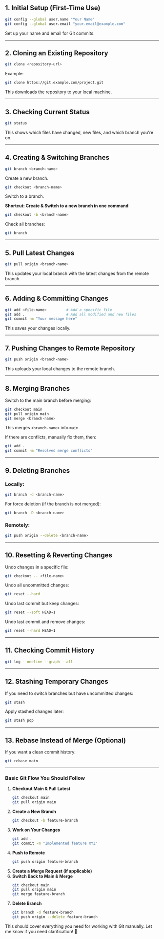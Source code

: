 ## **1. Initial Setup (First-Time Use)**

```sh
git config --global user.name "Your Name"
git config --global user.email "your.email@example.com"
```

Set up your name and email for Git commits.

---

## **2. Cloning an Existing Repository**

```sh
git clone <repository-url>
```

Example:

```sh
git clone https://git.example.com/project.git
```

This downloads the repository to your local machine.

---

## **3. Checking Current Status**

```sh
git status
```

This shows which files have changed, new files, and which branch you're on.

---

## **4. Creating & Switching Branches**

```sh
git branch <branch-name>
```

Create a new branch.

```sh
git checkout <branch-name>
```

Switch to a branch.

**Shortcut: Create & Switch to a new branch in one command**

```sh
git checkout -b <branch-name>
```

Check all branches:

```sh
git branch
```

---

## **5. Pull Latest Changes**

```sh
git pull origin <branch-name>
```

This updates your local branch with the latest changes from the remote branch.

---

## **6. Adding & Committing Changes**

```sh
git add <file-name>         # Add a specific file
git add .                   # Add all modified and new files
git commit -m "Your message here"
```

This saves your changes locally.

---

## **7. Pushing Changes to Remote Repository**

```sh
git push origin <branch-name>
```

This uploads your local changes to the remote branch.

---

## **8. Merging Branches**

Switch to the main branch before merging:

```sh
git checkout main
git pull origin main
git merge <branch-name>
```

This merges `<branch-name>` into `main`.

If there are conflicts, manually fix them, then:

```sh
git add .
git commit -m "Resolved merge conflicts"
```

---

## **9. Deleting Branches**

### Locally:

```sh
git branch -d <branch-name>
```

For force deletion (if the branch is not merged):

```sh
git branch -D <branch-name>
```

### Remotely:

```sh
git push origin --delete <branch-name>
```

---

## **10. Resetting & Reverting Changes**

Undo changes in a specific file:

```sh
git checkout -- <file-name>
```

Undo all uncommitted changes:

```sh
git reset --hard
```

Undo last commit but keep changes:

```sh
git reset --soft HEAD~1
```

Undo last commit and remove changes:

```sh
git reset --hard HEAD~1
```

---

## **11. Checking Commit History**

```sh
git log --oneline --graph --all
```

---

## **12. Stashing Temporary Changes**

If you need to switch branches but have uncommitted changes:

```sh
git stash
```

Apply stashed changes later:

```sh
git stash pop
```

---

## **13. Rebase Instead of Merge (Optional)**

If you want a clean commit history:

```sh
git rebase main
```

---

### **Basic Git Flow You Should Follow**

1. **Checkout Main & Pull Latest**
   ```sh
   git checkout main
   git pull origin main
   ```
2. **Create a New Branch**
   ```sh
   git checkout -b feature-branch
   ```
3. **Work on Your Changes**
   ```sh
   git add .
   git commit -m "Implemented feature XYZ"
   ```
4. **Push to Remote**
   ```sh
   git push origin feature-branch
   ```
5. **Create a Merge Request (if applicable)**
6. **Switch Back to Main & Merge**
   ```sh
   git checkout main
   git pull origin main
   git merge feature-branch
   ```
7. **Delete Branch**
   ```sh
   git branch -d feature-branch
   git push origin --delete feature-branch
   ```

This should cover everything you need for working with Git manually. Let me know if you need clarification! 🚀
